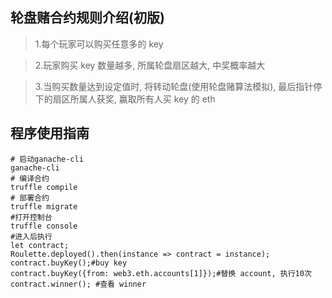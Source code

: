 
## 轮盘赌合约规则介绍(初版)
 
>1.每个玩家可以购买任意多的 key

>2.玩家购买 key 数量越多, 所属轮盘扇区越大, 中奖概率越大

>3.当购买数量达到设定值时, 将转动轮盘(使用轮盘赌算法模拟), 最后指针停下的扇区所属人获奖, 赢取所有人买 key 的 eth

## 程序使用指南

```
# 启动ganache-cli
ganache-cli
# 编译合约
truffle compile
# 部署合约
truffle migrate
#打开控制台 
truffle console
#进入后执行
let contract;
Roulette.deployed().then(instance => contract = instance);
contract.buyKey();#buy key
contract.buyKey({from: web3.eth.accounts[1]});#替换 account, 执行10次
contract.winner(); #查看 winner
```